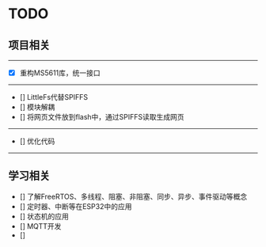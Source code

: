 # TODO

## 项目相关

-----

- [x] 重构MS5611库，统一接口

-----

- [] LittleFs代替SPIFFS
- [] 模块解耦
- [] 将网页文件放到flash中，通过SPIFFS读取生成网页

-----

- [] 优化代码

-----

## 学习相关

- [] 了解FreeRTOS、多线程、阻塞、非阻塞、同步、异步、事件驱动等概念
- [] 定时器、中断等在ESP32中的应用
- [] 状态机的应用
- [] MQTT开发
- []
